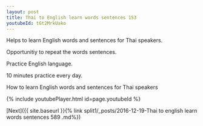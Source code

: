```yaml
---
layout: post
title: Thai to English learn words sentences 153 
youtubeId: tGt2MrkUako
---
```

 
 
Helps to learn English words and sentences for Thai speakers.

Opportunitiy to repeat the words sentences. 

Practice English language. 
 
10 minutes practice every day. 
 
How to learn English words and sentences for Thai speakers 
 
{% include youtubePlayer.html id=page.youtubeId %}
 
 
[Next]({{ site.baseurl }}{% link  split1/_posts/2016-12-19-Thai to english learn words sentences 589 .md%})
 
